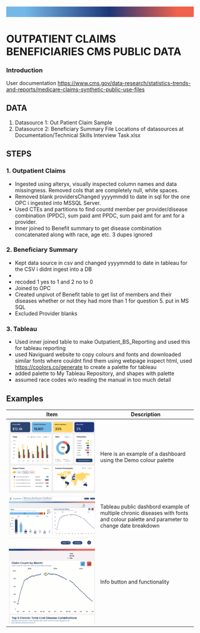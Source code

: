 
![RibbonLarge](Documentation/RibbonLarge.png)

# OUTPATIENT CLAIMS BENEFICIARIES CMS PUBLIC DATA

### **Introduction**
User documentation
https://www.cms.gov/data-research/statistics-trends-and-reports/medicare-claims-synthetic-public-use-files



## **DATA**
1. Datasource 1: Out Patient Claim Sample
2. Datasource 2: Beneficiary Summary File
Locations of datasources at Documentation/Technical Skills Interview Task.xlsx


## **STEPS**

### **1. Outpatient Claims**
 * Ingested using alteryx, visually inspected column names and data missingness. Removed cols that are completely null, white spaces. 
 * Removed blank providersChanged yyyymmdd to date in sql for the one OPC i ingested into MSSQL Server. 
 * Used CTEs and partitions to find countd member per provider/disease combination (PPDC), sum paid amt PPDC, sum paid amt for amt for a provider.
 * Inner joined to Benefit summary to get disease combination concatenated along with race, age etc. 3 dupes ignored

### **2. Beneficiary Summary**
* Kept data source in csv and changed yyyymmdd to date in tableau for the CSV i didnt ingest into a DB
* 
* recoded 1 yes to 1 and 2 no to 0
* Joined to OPC
* Created unpivot of Benefit table to get list of members and their diseases whether or not they had more than 1 for question 5. put in MS SQL
* Excluded Provider blanks

### **3. Tableau**

* Used inner joined table to make Outpatient_BS_Reporting and used this for tableau reporting
* used Naviguard website to copy colours and fonts and downloaded similar fonts where couldnt find them using webpage inspect html, used https://coolors.co/generate to create a palette for tableau
* added palette to My Tableau Repository, and shapes with palette
* assumed race codes w/o reading the manual in too much detail



## Examples
Item | Description | 
------------ | ------------- | 
![sampledash](Documentation/sampledash.png) |Here is an example of a dashboard using the Demo colour palette |
![tableaudash](Documentation/tableaudash.png)|Tableau public dashbord example of multiple chronic diseases with fonts and colour palette and parameter to change date breakdown|
![tableaudash1](Documentation/tableaudash1.gif)|Info button and functionality|